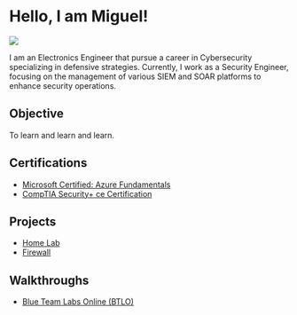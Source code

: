 # Hello, I am Miguel!
<a href="https://linkedin.com"><img src="https://img.shields.io/badge/-LinkedIn-0072b1?&style=for-the-badge&logo=linkedin&logoColor=white" /></a>

I am an Electronics Engineer that pursue a career in Cybersecurity specializing in defensive strategies. Currently, I work as a Security Engineer, focusing on the management of various SIEM and SOAR platforms to enhance security operations.

## Objective

To learn and learn and learn.

## Certifications
- <a href="https://www.credly.com/badges/5a6f34ca-b459-4378-b586-50334d29d4f6">Microsoft Certified: Azure Fundamentals</a>
- <a href="https://www.credly.com/badges/9845d157-b3d9-400d-8c50-e1e885d47e1d">CompTIA Security+ ce Certification</a>

## Projects
- <a href="https://github.com/mmhgwyjs/homelab">Home Lab</a>
- <a href="https://github.com/mmhgwyjs/firewall">Firewall</a>

## Walkthroughs
- <a href="https://github.com/mmhgwyjs/btlo">Blue Team Labs Online (BTLO)</a>
